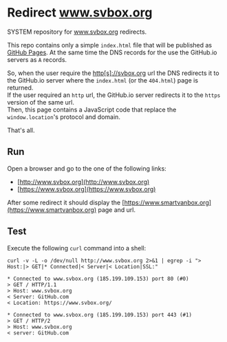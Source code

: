 # Redirect www.svbox.org

SYSTEM repository for www.svbox.org redirects.

This repo contains only a simple `index.html` file that will be published as
[GitHub Pages](https://pages.github.com/). At the same time the DNS records for
the  use the GitHub.io servers as `A` records.

So, when the user require the [http[s]://svbox.org](https://www.svbox.org)
url the DNS redirects it to the GitHub.io server where the `index.html` (or the
`404.html`) page is returned.<br/>
If the user required an `http` url, the GitHub.io server redirects it to the
`https` version of the same url.<br/>
Then, this page contains a JavaScript code that replace the `window.location`'s
protocol and domain.

That's all.


## Run

Open a browser and go to the one of the following links:
* [http://www.svbox.org](http://www.svbox.org)
* [https://www.svbox.org](https://www.svbox.org)

After some redirect it should display the [https://www.smartvanbox.org](https://www.smartvanbox.org)
page and url.


## Test

Execute the following `curl` command into a shell:

```shell
curl -v -L -o /dev/null http://www.svbox.org 2>&1 | egrep -i "> Host:|> GET|* Connected|< Server|< Location|SSL:"

* Connected to www.svbox.org (185.199.109.153) port 80 (#0)
> GET / HTTP/1.1
> Host: www.svbox.org
< Server: GitHub.com
< Location: https://www.svbox.org/

* Connected to www.svbox.org (185.199.109.153) port 443 (#1)
> GET / HTTP/2
> Host: www.svbox.org
< server: GitHub.com
```

